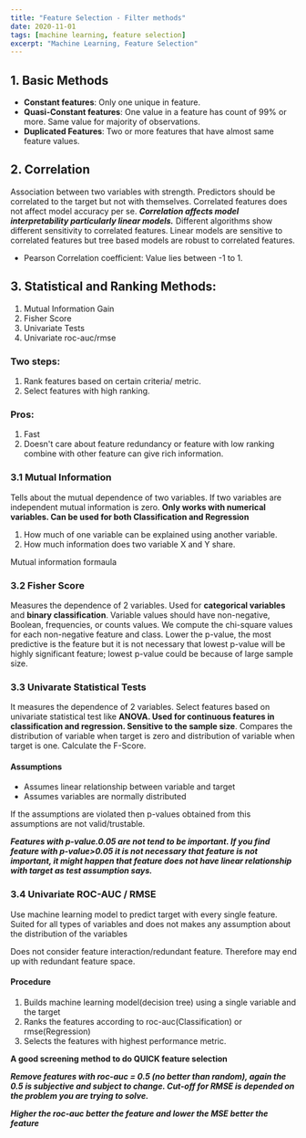 ```yaml
---
title: "Feature Selection - Filter methods"
date: 2020-11-01
tags: [machine learning, feature selection]
excerpt: "Machine Learning, Feature Selection"
---
```


## **1. Basic Methods**

 * **Constant features**: Only one unique in feature.
 * **Quasi-Constant features**: One value in a feature has count of 99% or more. Same value for majority of observations.
 * **Duplicated Features**:  Two or more features that have almost same feature values.


 ## **2. Correlation**

 Association between two variables with strength. Predictors should be correlated to the target but not with themselves. Correlated features does not affect model accuracy per se. ***Correlation affects model interpretability particularly linear models.*** Different algorithms show different sensitivity to correlated features. Linear models are sensitive to correlated features but tree based models are robust to correlated features.

 * Pearson Correlation coefficient: Value lies between -1 to 1.

 ## **3. Statistical and Ranking Methods**:
 1. Mutual Information Gain
 2. Fisher Score
 3. Univariate Tests
 4. Univariate roc-auc/rmse

 ### **Two steps**: 
 1. Rank features based on certain criteria/ metric. 
 2. Select features with high ranking.

 ### **Pros**:
 1. Fast
 2. Doesn't care about feature redundancy or feature with low ranking combine with other feature can give rich information.  

 ### **3.1 Mutual Information**

 Tells about the mutual dependence of two variables. If two variables are independent mutual information is zero. **Only works with numerical variables. Can be used for both Classification and Regression**
 
 1. How much of one variable can be explained using another variable. 
 2. How much information does two variable X and Y share.


 Mutual information formaula


 ### **3.2 Fisher Score**
 Measures the dependence of 2 variables. Used for **categorical variables** and **binary classification**. Variable values should have non-negative, Boolean, frequencies, or counts values. We compute the chi-square values for each non-negative feature and class. Lower the p-value, the most predictive is the feature but it is not necessary that lowest p-value will be highly significant feature; lowest p-value could be because of large sample size.


### **3.3 Univarate Statistical Tests**
It measures the dependence of 2 variables. Select features based on univariate statistical test like **ANOVA. Used for continuous features in classification and regression. Sensitive to the sample size**. Compares the distribution of variable when target is zero and distribution of variable when target is one. Calculate the F-Score.

#### Assumptions
* Assumes linear relationship between variable and target
* Assumes variables are normally distributed

If the assumptions are violated then p-values obtained from this assumptions are not valid/trustable.

***Features with p-value.0.05 are not tend to be important. If you find feature with p-value>0.05 it is not necessary that feature is not important, it might happen that feature does not have linear relationship with target as test assumption says.***


### **3.4 Univariate ROC-AUC / RMSE**

Use machine learning model to predict target with every single feature. Suited for all types of variables and does not makes any assumption about the distribution of the variables

Does not consider feature interaction/redundant feature. Therefore may end up with redundant feature space.

#### Procedure
1. Builds machine learning model(decision tree) using a single variable and the target
2. Ranks the features according to roc-auc(Classification) or rmse(Regression)
3. Selects the features with highest performance metric.


**A good screening method to do QUICK feature selection**

***Remove features with roc-auc = 0.5 (no better than random), again the 0.5 is subjective and subject to change. Cut-off for RMSE is depended on the problem you are trying to solve.***

***Higher the roc-auc better the feature and lower the MSE better the feature***

